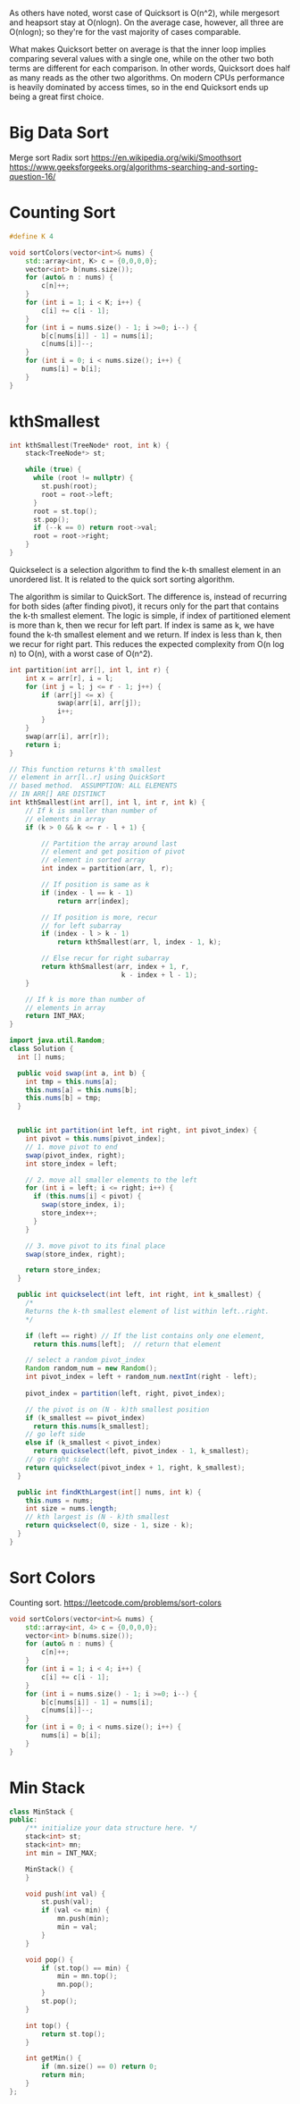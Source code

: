 As others have noted, worst case of Quicksort is O(n^2), while mergesort and heapsort stay at O(nlogn). On the average case, however, all three are O(nlogn); so they're for the vast majority of cases comparable.

What makes Quicksort better on average is that the inner loop implies comparing several values with a single one, while on the other two both terms are different for each comparison. In other words, Quicksort does half as many reads as the other two algorithms. On modern CPUs performance is heavily dominated by access times, so in the end Quicksort ends up being a great first choice.

# Big Data Sort

Merge sort
Radix sort
https://en.wikipedia.org/wiki/Smoothsort
https://www.geeksforgeeks.org/algorithms-searching-and-sorting-question-16/

# Counting Sort

```cpp
#define K 4

void sortColors(vector<int>& nums) {
    std::array<int, K> c = {0,0,0,0};
    vector<int> b(nums.size());
    for (auto& n : nums) {
        c[n]++;
    }
    for (int i = 1; i < K; i++) {
        c[i] += c[i - 1];
    }
    for (int i = nums.size() - 1; i >=0; i--) {
        b[c[nums[i]] - 1] = nums[i];
        c[nums[i]]--;
    }
    for (int i = 0; i < nums.size(); i++) {
        nums[i] = b[i];
    }
}

```


# kthSmallest

```cpp
int kthSmallest(TreeNode* root, int k) {
    stack<TreeNode*> st;

    while (true) {
      while (root != nullptr) {
        st.push(root);
        root = root->left;
      }
      root = st.top();
      st.pop();
      if (--k == 0) return root->val;
      root = root->right;
    }
}

```

Quickselect is a selection algorithm to find the k-th smallest element in an unordered list. It is related to the quick sort sorting algorithm.

The algorithm is similar to QuickSort. The difference is, instead of recurring for both sides (after finding pivot), it recurs only for the part that contains the k-th smallest element. The logic is simple, if index of partitioned element is more than k, then we recur for left part. If index is same as k, we have found the k-th smallest element and we return. If index is less than k, then we recur for right part. This reduces the expected complexity from O(n log n) to O(n), with a worst case of O(n^2).

```cpp
int partition(int arr[], int l, int r) {
    int x = arr[r], i = l;
    for (int j = l; j <= r - 1; j++) {
        if (arr[j] <= x) {
            swap(arr[i], arr[j]);
            i++;
        }
    }
    swap(arr[i], arr[r]);
    return i;
}

// This function returns k'th smallest
// element in arr[l..r] using QuickSort
// based method.  ASSUMPTION: ALL ELEMENTS
// IN ARR[] ARE DISTINCT
int kthSmallest(int arr[], int l, int r, int k) {
    // If k is smaller than number of
    // elements in array
    if (k > 0 && k <= r - l + 1) {

        // Partition the array around last
        // element and get position of pivot
        // element in sorted array
        int index = partition(arr, l, r);

        // If position is same as k
        if (index - l == k - 1)
            return arr[index];

        // If position is more, recur
        // for left subarray
        if (index - l > k - 1)
            return kthSmallest(arr, l, index - 1, k);

        // Else recur for right subarray
        return kthSmallest(arr, index + 1, r,
                            k - index + l - 1);
    }

    // If k is more than number of
    // elements in array
    return INT_MAX;
}

```

```java
import java.util.Random;
class Solution {
  int [] nums;

  public void swap(int a, int b) {
    int tmp = this.nums[a];
    this.nums[a] = this.nums[b];
    this.nums[b] = tmp;
  }


  public int partition(int left, int right, int pivot_index) {
    int pivot = this.nums[pivot_index];
    // 1. move pivot to end
    swap(pivot_index, right);
    int store_index = left;

    // 2. move all smaller elements to the left
    for (int i = left; i <= right; i++) {
      if (this.nums[i] < pivot) {
        swap(store_index, i);
        store_index++;
      }
    }

    // 3. move pivot to its final place
    swap(store_index, right);

    return store_index;
  }

  public int quickselect(int left, int right, int k_smallest) {
    /*
    Returns the k-th smallest element of list within left..right.
    */

    if (left == right) // If the list contains only one element,
      return this.nums[left];  // return that element

    // select a random pivot_index
    Random random_num = new Random();
    int pivot_index = left + random_num.nextInt(right - left); 
    
    pivot_index = partition(left, right, pivot_index);

    // the pivot is on (N - k)th smallest position
    if (k_smallest == pivot_index)
      return this.nums[k_smallest];
    // go left side
    else if (k_smallest < pivot_index)
      return quickselect(left, pivot_index - 1, k_smallest);
    // go right side
    return quickselect(pivot_index + 1, right, k_smallest);
  }

  public int findKthLargest(int[] nums, int k) {
    this.nums = nums;
    int size = nums.length;
    // kth largest is (N - k)th smallest
    return quickselect(0, size - 1, size - k);
  }
}

```


# Sort Colors

Counting sort.
https://leetcode.com/problems/sort-colors

```cpp
void sortColors(vector<int>& nums) {
    std::array<int, 4> c = {0,0,0,0};
    vector<int> b(nums.size());
    for (auto& n : nums) {
        c[n]++;
    }
    for (int i = 1; i < 4; i++) {
        c[i] += c[i - 1];
    }
    for (int i = nums.size() - 1; i >=0; i--) {
        b[c[nums[i]] - 1] = nums[i];
        c[nums[i]]--;
    }
    for (int i = 0; i < nums.size(); i++) {
        nums[i] = b[i];
    }
}

```

# Min Stack

```cpp
class MinStack {
public:
    /** initialize your data structure here. */
    stack<int> st;
    stack<int> mn;
    int min = INT_MAX;

    MinStack() {
    }

    void push(int val) {
        st.push(val);
        if (val <= min) {
            mn.push(min);
            min = val;
        }
    }

    void pop() {
        if (st.top() == min) {
            min = mn.top();
            mn.pop();
        }
        st.pop();
    }

    int top() {
        return st.top();
    }

    int getMin() {
        if (mn.size() == 0) return 0;
        return min;
    }
};
```

